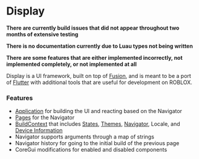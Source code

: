 # Display

**There are currently build issues that did not appear throughout two months of extensive testing**

**There is no documentation currently due to Luau types not being written**

**There are some features that are either implemented incorrectly, not implemented completely, or not implemented at all**

Display is a UI framework, built on top of [Fusion](https://github.com/Elttob/Fusion), and is meant to be a port of [Flutter](https://flutter.dev/) with additional tools that are useful for development on ROBLOX.

### Features

- [Application](https://api.flutter.dev/flutter/material/MaterialApp-class.html) for building the UI and reacting based on the Navigator
- [Pages](https://api.flutter.dev/flutter/widgets/Page-class.html) for the Navigator
- [BuildContext](https://api.flutter.dev/flutter/widgets/BuildContext-class.html) that includes [States](https://pub.dev/packages/provider), [Themes](https://api.flutter.dev/flutter/material/Theme-class.html), [Navigator](https://api.flutter.dev/flutter/widgets/Navigator-class.html), Locale, and [Device Information](https://pub.dev/packages/flutter_device_type)
- Navigator supports arguments through a map of strings
- Navigator history for going to the initial build of the previous page
- CoreGui modifications for enabled and disabled components